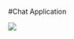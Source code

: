 #Chat Application

<img src="https://github.com/faatemehch/Chat_Application/assets/64579048/c8ecfaf1-4e61-41a6-a5b4-533ba58bde83" >
